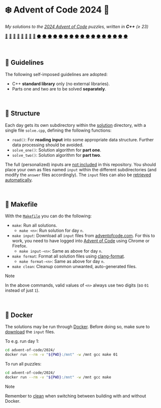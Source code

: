 # ❄️ Advent of Code 2024 🧩
*My solutions to the [2024 Advent of Code](https://adventofcode.com/2024/)
puzzles, written in **C++** (≥ 23)*

[🌟](solution/01/solve.cpp)
[🌟](solution/02/solve.cpp)
[🌟](solution/03/solve.cpp)
[🌟](solution/04/solve.cpp)
[🌟](solution/05/solve.cpp)
[🌟](solution/06/solve.cpp)
[🌟](solution/07/solve.cpp)
[🌟](solution/08/solve.cpp)
[⚫](solution/09/solve.cpp)
[⚫](solution/10/solve.cpp)
[⚫](solution/11/solve.cpp)
[⚫](solution/12/solve.cpp)
[⚫](solution/13/solve.cpp)
[⚫](solution/14/solve.cpp)
[⚫](solution/15/solve.cpp)
[⚫](solution/16/solve.cpp)
[⚫](solution/17/solve.cpp)
[⚫](solution/18/solve.cpp)
[⚫](solution/19/solve.cpp)
[⚫](solution/20/solve.cpp)
[⚫](solution/21/solve.cpp)
[⚫](solution/22/solve.cpp)
[⚫](solution/23/solve.cpp)
[⚫](solution/24/solve.cpp)
[⚫](solution/25/solve.cpp)


</br>

## 📜 Guidelines
The following self-imposed guidelines are adopted:
* C++ **standard library** only (no external libraries).
* Parts one and two are to be solved **separately**.


</br>

## 📁 Structure
Each day gets its own subdirectory within the [solution](solution) directory,
with a single file `solve.cpp`, defining the following functions:
* `read()`: For **reading input** into some appropriate data structure.
  Further data processing should be avoided.
* `solve_one()`: Solution algorithm for **part one**.
* `solve_two()`: Solution algorithm for **part two**.

The full (personalized) inputs are
[not included](https://adventofcode.com/about#legal) in this repository.
You should place your own as files named `input` within the different
subdirectories (and modify the `answer` files accordingly). The `input` files
can also be [retrieved automatically](#-makefile).


</br>

## 🤖 Makefile
With the [`Makefile`](Makefile) you can do the following:
* `make`: Run all solutions.
  * `make <n>`: Run solution for day `n`.
* `make input`: Download all `input` files from
  [adventofcode.com](https://adventofcode.com/2024/). For this to work, you
  need to have logged into [Advent of Code](https://adventofcode.com)
  using Chrome or Firefox.
  * `make input-<n>`: Same as above for day `n`.
* `make format`: Format all solution files
  using [clang-format](https://clang.llvm.org/docs/ClangFormat.html).
  * `make format-<n>`: Same as above for day `n`.
* `make clean`: Cleanup common unwanted, auto-generated files.

> [!NOTE]
> In the above commands, valid values of `<n>` always use two digits
> (so `01` instead of just `1`).


</br>

## 🐋 Docker
The solutions may be run through [Docker](https://www.docker.com/). Before
doing so, make sure to [download](#-makefile) the `input` files.

To e.g. run day 1:
```bash
cd advent-of-code/2024/
docker run --rm -v "${PWD}:/mnt" -w /mnt gcc make 01
```
To run all puzzles:
```bash
cd advent-of-code/2024/
docker run --rm -v "${PWD}:/mnt" -w /mnt gcc make
```

> [!NOTE]
> Remember to [clean](#-makefile) when switching between
> building with and without Docker.

